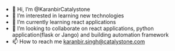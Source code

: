 - 👋 Hi, I’m @KaranbirCatalystone
- 👀 I’m interested in learning new technologies
- 🌱 I’m currently learning react applications
- 💞️ I’m looking to collaborate on react applications, python application(flask or Jango) and building automation framework
- 📫 How to reach me karanbir.singh@catalystone.com

<!---
KaranbirCatalystone/KaranbirCatalystone is a ✨ special ✨ repository because its `README.md` (this file) appears on your GitHub profile.
You can click the Preview link to take a look at your changes.
--->
